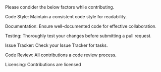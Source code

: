 Please condider the below factors while contributing.

Code Style:
Maintain a consistent code style for readability.

Documentation:
Ensure well-documented code for effective collaboration.

Testing:
Thoroughly test your changes before submitting a pull request.

Issue Tracker:
Check your Issue Tracker for tasks.

Code Review:
All contributions a code review process.

Licensing:
Contributions are licensed

